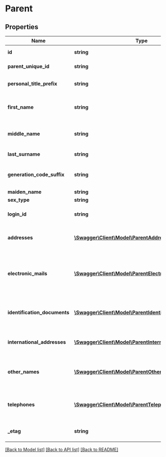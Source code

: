 # Parent

## Properties
Name | Type | Description | Notes
------------ | ------------- | ------------- | -------------
**id** | **string** | The unique identifier of the resource. | [optional] 
**parent_unique_id** | **string** | A unique alphanumeric code assigned to a parent. | [optional] 
**personal_title_prefix** | **string** | A prefix used to denote the title, degree, position, or seniority of the person. | [optional] 
**first_name** | **string** | A name given to an individual at birth, baptism, or during another naming ceremony, or through legal change. | [optional] 
**middle_name** | **string** | A secondary name given to an individual at birth, baptism, or during another naming ceremony. | [optional] 
**last_surname** | **string** | The name borne in common by members of a family. | [optional] 
**generation_code_suffix** | **string** | An appendage, if any, used to denote an individual&#39;s generation in his family (e.g., Jr., Sr., III). | [optional] 
**maiden_name** | **string** | The person&#39;s maiden name. | [optional] 
**sex_type** | **string** | A person&#39;&#39;s gender. | [optional] 
**login_id** | **string** | The login ID for the user; used for security access control interface. | [optional] 
**addresses** | [**\Swagger\Client\Model\ParentAddress[]**](ParentAddress.md) | An unordered collection of parentAddresses.  Parent&#39;s address, if different from the student address. | [optional] 
**electronic_mails** | [**\Swagger\Client\Model\ParentElectronicMail[]**](ParentElectronicMail.md) | An unordered collection of parentElectronicMails.  The numbers, letters and symbols used to identify an electronic mail (e-mail) user within the network to which the individual or organization belongs. | [optional] 
**identification_documents** | [**\Swagger\Client\Model\ParentIdentificationDocument[]**](ParentIdentificationDocument.md) | An unordered collection of parentIdentificationDocuments.  This type represents the valid document that a person uses for identification. | [optional] 
**international_addresses** | [**\Swagger\Client\Model\ParentInternationalAddress[]**](ParentInternationalAddress.md) | An unordered collection of parentInternationalAddresses.  Parent&#39;s address, if different from the student address. | [optional] 
**other_names** | [**\Swagger\Client\Model\ParentOtherName[]**](ParentOtherName.md) | An unordered collection of parentOtherNames.  Other names (e.g., alias, nickname, previous legal name) associated with a person. | [optional] 
**telephones** | [**\Swagger\Client\Model\ParentTelephone[]**](ParentTelephone.md) | An unordered collection of parentTelephones.  The 10-digit telephone number, including the area code, for the person. | [optional] 
**_etag** | **string** | A unique system-generated value that identifies the version of the resource. | [optional] 

[[Back to Model list]](../README.md#documentation-for-models) [[Back to API list]](../README.md#documentation-for-api-endpoints) [[Back to README]](../README.md)


